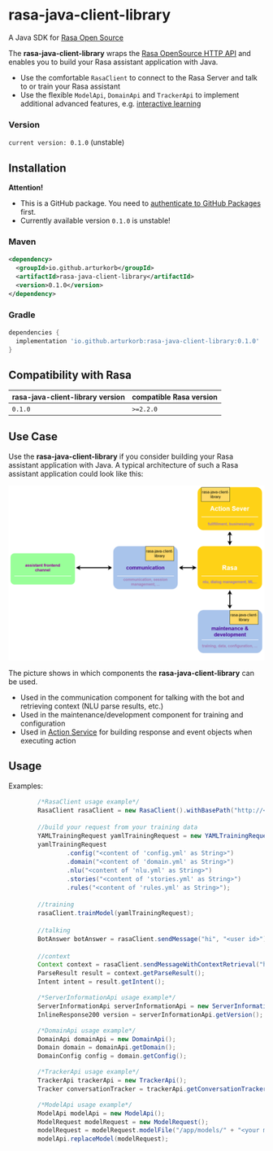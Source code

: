 # rasa-java-client-library

A Java SDK for [Rasa Open Source](https://rasa.com/docs/rasa/)

The **rasa-java-client-library** wraps the [Rasa OpenSource HTTP API](https://rasa.com/docs/rasa/http-api)
and enables you to build your Rasa assistant application with Java. 

- Use the comfortable `RasaClient` to connect to the Rasa Server and talk to or train your Rasa assistant
- Use the flexible `ModelApi`, `DomainApi` and `TrackerApi` to implement additional advanced features, 
  e.g. [interactive learning](https://rasa.com/docs/rasa/writing-stories#using-interactive-learning)

### Version

`current version: 0.1.0` (unstable)

## Installation
**Attention!**
- This is a GitHub package. You need to [authenticate to GitHub Packages](https://docs.github.com/en/free-pro-team@latest/packages/guides/configuring-gradle-for-use-with-github-packages#installing-a-package) first.
- Currently available version `0.1.0` is unstable!
### Maven
```xml
<dependency>
  <groupId>io.github.arturkorb</groupId>
  <artifactId>rasa-java-client-library</artifactId>
  <version>0.1.0</version>
</dependency>
```
### Gradle
```groovy
dependencies {
  implementation 'io.github.arturkorb:rasa-java-client-library:0.1.0'
}
```


## Compatibility with Rasa

| rasa-java-client-library version    | compatible Rasa version           |
|----------------|-----------------------------------|
| `0.1.0`        | `>=2.2.0`                         |

## Use Case

Use the **rasa-java-client-library** if you consider building your Rasa assistant application with Java. 
A typical architecture of such a Rasa assistant application could look like this:

![Rasa assistant application architecture](images/architecture_1.png)

The picture shows in which components the **rasa-java-client-library** can be used. 
- Used in the communication component for talking with the bot and retrieving context (NLU parse results, etc.)
- Used in the maintenance/development component for training and configuration
- Used in [Action Service](https://rasa.com/docs/action-server) for building response and event objects when executing 
action

## Usage

Examples:

```groovy
        /*RasaClient usage example*/
        RasaClient rasaClient = new RasaClient().withBasePath("http://<rasa server url>:5005");
        
        //build your request from your training data
        YAMLTrainingRequest yamlTrainingRequest = new YAMLTrainingRequest();
        yamlTrainingRequest
                .config("<content of 'config.yml' as String>")
                .domain("<content of 'domain.yml' as String>")
                .nlu("<content of 'nlu.yml' as String>")
                .stories("<content of 'stories.yml' as String>")
                .rules("<content of 'rules.yml' as String>");
        
        //training
        rasaClient.trainModel(yamlTrainingRequest);
                
        //talking
        BotAnswer botAnswer = rasaClient.sendMessage("hi", "<user id>");
                
        //context
        Context context = rasaClient.sendMessageWithContextRetrieval("hi", "<user id");
        ParseResult result = context.getParseResult();
        Intent intent = result.getIntent();        
```

```groovy
        /*ServerInformationApi usage example*/
        ServerInformationApi serverInformationApi = new ServerInformationApi();
        InlineResponse200 version = serverInformationApi.getVersion();
```

```groovy
        /*DomainApi usage example*/
        DomainApi domainApi = new DomainApi();
        Domain domain = domainApi.getDomain();
        DomainConfig config = domain.getConfig();
```

```groovy
        /*TrackerApi usage example*/
        TrackerApi trackerApi = new TrackerApi();
        Tracker conversationTracker = trackerApi.getConversationTracker("<conversation_ID>", "ALL", null);
```

```groovy
        /*ModelApi usage example*/
        ModelApi modelApi = new ModelApi();
        ModelRequest modelRequest = new ModelRequest();
        modelRequest = modelRequest.modelFile("/app/models/" + "<your model file name>");
        modelApi.replaceModel(modelRequest);
```
